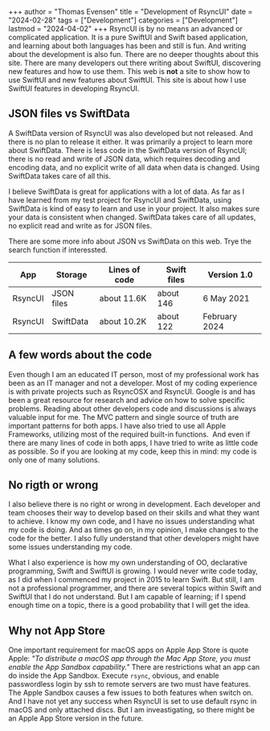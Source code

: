 +++
author = "Thomas Evensen"
title = "Development of RsyncUI"
date = "2024-02-28"
tags = ["Development"]
categories = ["Development"]
lastmod = "2024-04-02"
+++
RsyncUI is by no means an advanced or complicated application. It is a pure SwiftUI and Swift based application, and learning about both languages has been and still is fun. And writing about the development is also fun. There are no deeper thoughts about this site. There are many developers out there writing about SwiftUI, discovering new features and how to use them.  This web is **not** a site to show how to use SwiftUI and new features about SwiftUI. This site is about how I use SwiftUI features in developing RsyncUI.  

## JSON files vs SwiftData

A SwiftData version of RsyncUI was also developed but not released. And there is no plan to release it either. It was primarily a project to learn more about SwiftData. There is less code in the SwiftData version of RsyncUI; there is no read and write of JSON data, which requires decoding and encoding data, and no explicit write of all data when data is changed. Using SwiftData takes care of all this. 

I believe SwiftData is great for applications with a lot of data. As far as I have learned from my test project for RsyncUI and SwiftData, using SwiftData is kind of easy to learn and use in your project. It also makes sure your data is consistent when changed. SwiftData takes care of all updates, no explicit read and write as for JSON files.

There are some more info about JSON vs SwiftData on this web. Trye the search function if interessted.

| App      | Storage  | Lines of code | Swift files | Version 1.0 |
| ----------- | ----------- |   ----------- | -------- | -------- |
| RsyncUI  | JSON files |  about 11.6K     | about 146       | 6 May 2021 |
| RsyncUI  | SwiftData |  about 10.2K     | about 122       | February 2024 |

## A few words about the code

Even though I am an educated IT person, most of my professional work has been as an IT manager and not a developer. Most of my coding experience is with private projects such as RsyncOSX and RsyncUI. Google is and has been a great resource for research and advice on how to solve specific problems. Reading about other developers code and discussions is always valuable input for me. The MVC pattern and single source of truth are important patterns for both apps. I have also tried to use all Apple Frameworks, utilizing most of the required built-in functions.  And even if there are many lines of code in both apps, I have tried to write as little code as possible. So if you are looking at my code, keep this in mind: my code is only one of many solutions.

## No rigth or wrong

I also believe there is no right or wrong in development. Each developer and team chooses their way to develop based on their skills and what they want to achieve. I know my own code, and I have no issues understanding what my code is doing. And as times go on, in my opinion, I make changes to the code for the better. I also fully understand that other developers might have some issues understanding my code. 

What I also experience is how my own understanding of OO, declarative programming, Swift and SwiftUI is growing. I would never write code today, as I did when I commenced my project in 2015 to learn Swift. But still, I am not a professional programmer, and there are several topics within Swift and SwiftUI that I do not understand. But I am capable of learning; if I spend enough time on a topic, there is a good probability that I will get the idea.

## Why not App Store

One important requirement for macOS apps on Apple App Store is quote Apple: *"To distribute a macOS app through the Mac App Store, you must enable the App Sandbox capability."* There are restrictions what an app can do inside the App Sandbox. Execute `rsync`, obvious, and enable passwordless login by ssh to remote servers are two must have features. The Apple Sandbox causes a few issues to both features when switch on. And I have not yet any success when RsyncUI is set to use default rsync in macOS and only attached discs. But I am inveastigating, so there might be an Apple App Store version in the future.
